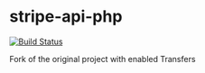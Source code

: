 stripe-api-php
==============

[![Build Status](https://secure.travis-ci.org/jlinn/stripe-api-php.png?branch=master)](http://travis-ci.org/jlinn/stripe-api-php)

Fork of the original project with enabled Transfers